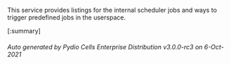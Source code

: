 






This service provides listings for the internal scheduler jobs and ways to trigger predefined jobs in the userspace.

[:summary]

###### Auto generated by Pydio Cells Enterprise Distribution v3.0.0-rc3 on 6-Oct-2021
